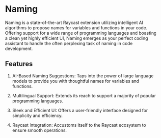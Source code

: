 # Naming

Naming is a state-of-the-art Raycast extension utilizing intelligent AI algorithms to propose names for variables and functions in your code. Offering support for a wide range of programming languages and boasting a clean yet highly efficient UI, Naming emerges as your perfect coding assistant to handle the often perplexing task of naming in code development.


## Features

1. AI-Based Naming Suggestions: Taps into the power of large language models to provide you with thoughtful names for variables and functions.

2. Multilingual Support: Extends its reach to support a majority of popular programming languages.

3. Sleek and Efficient UI: Offers a user-friendly interface designed for simplicity and efficiency.

4. Raycast Integration: Accustoms itself to the Raycast ecosystem to ensure smooth operations.
